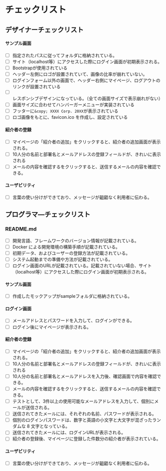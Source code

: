 # チェックリスト

## デザイナーチェックリスト

#### サンプル画面
- [ ] 指定されたパスに従ってフォルダに格納されている。
- [ ] サイト（localhost等）にアクセスした際にログイン画面が初期表示される。
- [ ] Bootstrapが使用されている
- [ ] ヘッダー左側にロゴが設置されていて、画像の比率が崩れていない。
- [ ] ログインフォーム以外の画面で、ヘッダー右側にマイページ、ログアウトのリンクが設置されている
- [ ] レスポンシブデザインになっている。（全ての画面サイズで表示崩れがない）
- [ ] 画面サイズに合わせてハンバーガーメニューが実装されている
- [ ] フッターに`&copy; XXXX Corp. 20XX`が表示されている
- [ ] ロゴ画像をもとに、favicon.ico を作成し、設定されている
#### 紹介者の登録
- [ ] マイページの「紹介者の追加」をクリックすると、紹介者の追加画面が表示される。
- [ ] 10人分の名前と部署名とメールアドレスの登録フィールドが、きれいに表示される
- [ ] メールの内容を確認するをクリックすると、送信するメールの内容を確認できる。
#### ユーザビリティ
- [ ] 言葉の使い分けができており、メッセージが齟齬なく利用者に伝わる。



## プログラマ―チェックリスト
### README.md
- [ ] 開発言語、フレームワークのバージョン情報が記載されている。
- [ ] Docker による開発環境の構築手順が記載されている。
- [ ] 初期データ、およびユーザーの登録方法が記載されている。
- [ ] システム起動までの準備や方法が記載されている。
- [ ] ログイン画面のURLが記載されている。記載されていない場合、サイト（localhost等）にアクセスした際にログイン画面が初期表示される。
#### サンプル画面
- [ ] 作成したモックアップがsampleフォルダに格納されている。
#### ログイン画面
- [ ] メールアドレスとパスワードを入力して、ログインができる。
- [ ] ログイン後にマイページが表示される。
#### 紹介者の登録
- [ ] マイページの「紹介者の追加」をクリックすると、紹介者の追加画面が表示される。
- [ ] 10人分の名前と部署名とメールアドレスの登録フィールドが、きれいに表示される
- [ ] 10人分の名前と部署名とメールアドレスを入力後、確認画面で内容を確認できる。
- [ ] メールの内容を確認するをクリックすると、送信するメールの内容を確認できる。
- [ ] テストとして、3件以上の使用可能なメールアドレスを入力して、個別にメールが送信される。
- [ ] 送信されてきたメールには、それぞれの名前、パスワードが表示される。
- [ ] 個別のログインパスワードは、数字と英語の小文字と大文字が混ざったランダムな 8 文字となっている。
- [ ] 送信されてきたメールには、ログインURLが表示される。
- [ ] 紹介者の登録後、マイページに登録した件数分の紹介者が表示されている。
#### ユーザビリティ
- [ ] 言葉の使い分けができており、メッセージが齟齬なく利用者に伝わる。
